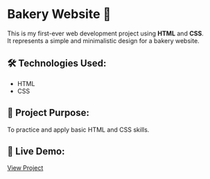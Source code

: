 # Bakery Website 🍞

This is my first-ever web development project using **HTML** and **CSS**.  
It represents a simple and minimalistic design for a bakery website.


## 🛠️ Technologies Used:
- HTML
- CSS

## 🚀 Project Purpose:
To practice and apply basic HTML and CSS skills.

## 📌 Live Demo:
[View Project](https://shrouka158.github.io/bakery/)
